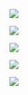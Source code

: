 <p><img src="./screenshots/background.jpg"></p>
<p><img src="./screenshots/screenshot1.jpg"></p>
<p><img src="./screenshots/screenshot2.jpg"></p>
<p><img src="./screenshots/screenshot3.jpg"></p>
<p><img src="./screenshots/screenshot4.jpg"></p>